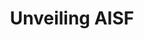 ---
layout: event
categories: eventolocale
title:  "Unveiling AISF"
CL: Torino
locandina: /img/eventilocali/2017-unveilingAISF/locandina.png
gallery:
report:
facebook: 
link: 
---